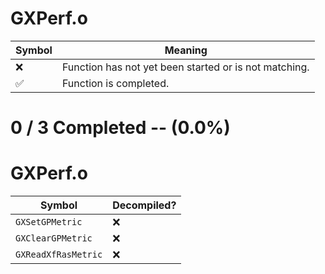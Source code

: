 # GXPerf.o
| Symbol | Meaning 
| ------------- | ------------- 
| :x: | Function has not yet been started or is not matching. 
| :white_check_mark: | Function is completed. 


# 0 / 3 Completed -- (0.0%)
# GXPerf.o
| Symbol | Decompiled? |
| ------------- | ------------- |
| `GXSetGPMetric` | :x: |
| `GXClearGPMetric` | :x: |
| `GXReadXfRasMetric` | :x: |
